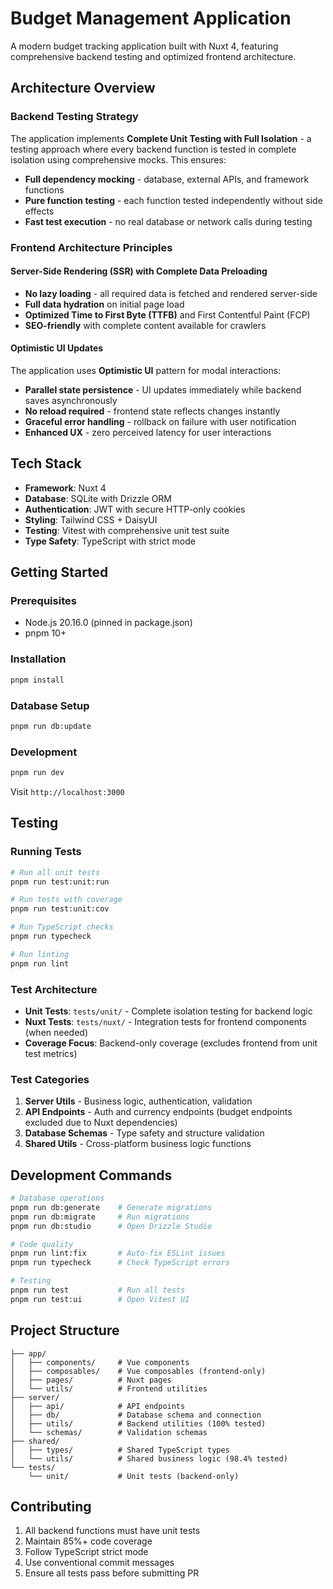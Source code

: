 # Budget Management Application

A modern budget tracking application built with Nuxt 4, featuring comprehensive backend testing and optimized frontend architecture.

## Architecture Overview

### Backend Testing Strategy

The application implements **Complete Unit Testing with Full Isolation** - a testing approach where every backend function is tested in complete isolation using comprehensive mocks. This ensures:

- **Full dependency mocking** - database, external APIs, and framework functions
- **Pure function testing** - each function tested independently without side effects
- **Fast test execution** - no real database or network calls during testing

### Frontend Architecture Principles

#### Server-Side Rendering (SSR) with Complete Data Preloading
- **No lazy loading** - all required data is fetched and rendered server-side
- **Full data hydration** on initial page load
- **Optimized Time to First Byte (TTFB)** and First Contentful Paint (FCP)
- **SEO-friendly** with complete content available for crawlers

#### Optimistic UI Updates
The application uses **Optimistic UI** pattern for modal interactions:

- **Parallel state persistence** - UI updates immediately while backend saves asynchronously
- **No reload required** - frontend state reflects changes instantly
- **Graceful error handling** - rollback on failure with user notification
- **Enhanced UX** - zero perceived latency for user interactions

## Tech Stack

- **Framework**: Nuxt 4
- **Database**: SQLite with Drizzle ORM
- **Authentication**: JWT with secure HTTP-only cookies
- **Styling**: Tailwind CSS + DaisyUI
- **Testing**: Vitest with comprehensive unit test suite
- **Type Safety**: TypeScript with strict mode

## Getting Started

### Prerequisites

- Node.js 20.16.0 (pinned in package.json)
- pnpm 10+

### Installation

```bash
pnpm install
```

### Database Setup

```bash
pnpm run db:update
```

### Development

```bash
pnpm run dev
```

Visit `http://localhost:3000`

## Testing

### Running Tests

```bash
# Run all unit tests
pnpm run test:unit:run

# Run tests with coverage
pnpm run test:unit:cov

# Run TypeScript checks
pnpm run typecheck

# Run linting
pnpm run lint
```

### Test Architecture

- **Unit Tests**: `tests/unit/` - Complete isolation testing for backend logic
- **Nuxt Tests**: `tests/nuxt/` - Integration tests for frontend components (when needed)
- **Coverage Focus**: Backend-only coverage (excludes frontend from unit test metrics)

### Test Categories

1. **Server Utils** - Business logic, authentication, validation
2. **API Endpoints** - Auth and currency endpoints (budget endpoints excluded due to Nuxt dependencies)
3. **Database Schemas** - Type safety and structure validation
4. **Shared Utils** - Cross-platform business logic functions

## Development Commands

```bash
# Database operations
pnpm run db:generate    # Generate migrations
pnpm run db:migrate     # Run migrations
pnpm run db:studio      # Open Drizzle Studio

# Code quality
pnpm run lint:fix       # Auto-fix ESLint issues
pnpm run typecheck      # Check TypeScript errors

# Testing
pnpm run test           # Run all tests
pnpm run test:ui        # Open Vitest UI
```

## Project Structure

```
├── app/
│   ├── components/     # Vue components
│   ├── composables/    # Vue composables (frontend-only)
│   ├── pages/          # Nuxt pages
│   └── utils/          # Frontend utilities
├── server/
│   ├── api/            # API endpoints
│   ├── db/             # Database schema and connection
│   ├── utils/          # Backend utilities (100% tested)
│   └── schemas/        # Validation schemas
├── shared/
│   ├── types/          # Shared TypeScript types
│   └── utils/          # Shared business logic (98.4% tested)
└── tests/
    └── unit/           # Unit tests (backend-only)
```

## Contributing

1. All backend functions must have unit tests
2. Maintain 85%+ code coverage
3. Follow TypeScript strict mode
4. Use conventional commit messages
5. Ensure all tests pass before submitting PR
